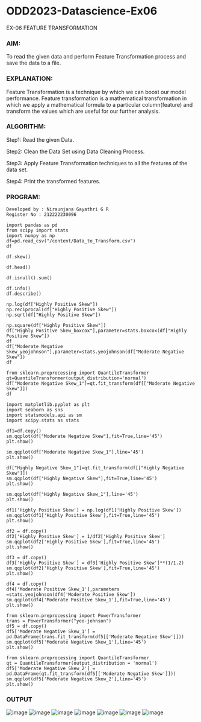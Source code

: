 # ODD2023-Datascience-Ex06
EX-06 FEATURE TRANSFORMATION
### AIM:
To read the given data and perform Feature Transformation process and save the data to a file.

### EXPLANATION:
Feature Transformation is a technique by which we can boost our model performance. Feature transformation is a mathematical transformation in which we apply a mathematical formula to a particular column(feature) and transform the values which are useful for our further analysis.

### ALGORITHM:
Step1: Read the given Data.

Step2: Clean the Data Set using Data Cleaning Process.

Step3: Apply Feature Transformation techniques to all the features of the data set.

Step4: Print the transformed features.

### PROGRAM:
```
Developed by : Niraunjana Gayathri G R
Register No : 212222230096
```
```
import pandas as pd
from scipy import stats
import numpy as np
df=pd.read_csv("/content/Data_to_Transform.csv")
df

df.skew()

df.head()

df.isnull().sum()

df.info()
df.describe()

np.log(df["Highly Positive Skew"])
np.reciprocal(df["Highly Positive Skew"])
np.sqrt(df["Highly Positive Skew"])

np.square(df["Highly Positive Skew"])
df["Highly Positive Skew_boxcox"],parameter=stats.boxcox(df["Highly Positive Skew"])
df
df["Moderate Negative Skew_yeojohnson"],parameter=stats.yeojohnson(df["Moderate Negative Skew"])
df

from sklearn.preprocessing import QuantileTransformer
qt=QuantileTransformer(output_distribution='normal')
df["Moderate Negative Skew_1"]=qt.fit_transform(df[["Moderate Negative Skew"]])
df

import matplotlib.pyplot as plt
import seaborn as sns
import statsmodels.api as sm
import scipy.stats as stats

df1=df.copy()
sm.qqplot(df["Moderate Negative Skew"],fit=True,line='45')
plt.show()

sm.qqplot(df["Moderate Negative Skew_1"],line='45')
plt.show()

df["Highly Negative Skew_1"]=qt.fit_transform(df[["Highly Negative Skew"]])
sm.qqplot(df["Highly Negative Skew"],fit=True,line='45')
plt.show()

sm.qqplot(df["Highly Negative Skew_1"],line='45')
plt.show()

df1['Highly Positive Skew'] = np.log(df1['Highly Positive Skew'])
sm.qqplot(df1['Highly Positive Skew'],fit=True,line='45')
plt.show()

df2 = df.copy()
df2['Highly Positive Skew'] = 1/df2['Highly Positive Skew']
sm.qqplot(df2['Highly Positive Skew'],fit=True,line='45')
plt.show()

df3 = df.copy()
df3['Highly Positive Skew'] = df3['Highly Positive Skew']**(1/1.2)
sm.qqplot(df2['Highly Positive Skew'],fit=True,line='45')
plt.show()

df4 = df.copy()
df4['Moderate Positive Skew_1'],parameters =stats.yeojohnson(df4['Moderate Positive Skew'])
sm.qqplot(df4['Moderate Positive Skew_1'],fit=True,line='45')
plt.show()

from sklearn.preprocessing import PowerTransformer 
trans = PowerTransformer("yeo-johnson")
df5 = df.copy()
df5['Moderate Negative Skew_1'] = pd.DataFrame(trans.fit_transform(df5[['Moderate Negative Skew']]))
sm.qqplot(df5['Moderate Negative Skew_1'],line='45')
plt.show()

from sklearn.preprocessing import QuantileTransformer
qt = QuantileTransformer(output_distribution = 'normal')
df5['Moderate Negative Skew_2'] = pd.DataFrame(qt.fit_transform(df5[['Moderate Negative Skew']]))
sm.qqplot(df5['Moderate Negative Skew_2'],line='45')
plt.show()
```

### OUTPUT
![image](https://github.com/niraunjana/ODD2023-Datascience-Ex06/assets/119395610/b0f6a4e7-5a95-4b94-917c-d97001242ecf)
![image](https://github.com/niraunjana/ODD2023-Datascience-Ex06/assets/119395610/1f00a6f4-dbf8-4afd-8466-6811ff050665)
![image](https://github.com/niraunjana/ODD2023-Datascience-Ex06/assets/119395610/0ba0ce3e-f6c9-4957-a37f-75a8dca4365f)
![image](https://github.com/niraunjana/ODD2023-Datascience-Ex06/assets/119395610/e7d8692a-6662-44ff-8ae2-0827d12d6fc8)
![image](https://github.com/niraunjana/ODD2023-Datascience-Ex06/assets/119395610/8d4c5f58-056a-4511-9359-6582cfd30d74)
![image](https://github.com/niraunjana/ODD2023-Datascience-Ex06/assets/119395610/b9f725d3-96aa-4d24-b5a9-fdefbe1ed139)
![image](https://github.com/niraunjana/ODD2023-Datascience-Ex06/assets/119395610/9fbb2a52-b803-4a5f-922d-9d856b123136)
